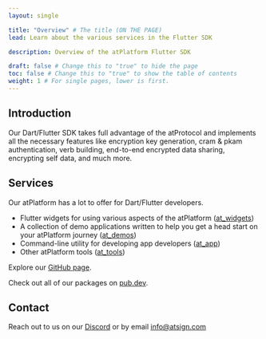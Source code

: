 ```yaml
---
layout: single

title: "Overview" # The title (ON THE PAGE)
lead: Learn about the various services in the Flutter SDK

description: Overview of the atPlatform Flutter SDK

draft: false # Change this to "true" to hide the page
toc: false # Change this to "true" to show the table of contents
weight: 1 # For single pages, lower is first.
---
```


## Introduction

Our Dart/Flutter SDK takes full advantage of the atProtocol and implements all the necessary features like encryption key generation, cram & pkam authentication, verb building, end-to-end encrypted data sharing, encrypting self data, and much more. 

## Services

Our atPlatform has a lot to offer for Dart/Flutter developers.

- Flutter widgets for using various aspects of the atPlatform ([at_widgets](https://github.com/atsign-foundation/at_widgets))
- A collection of demo applications written to help you get a head start on your atPlatform journey ([at_demos](https://github.com/atsign-foundation/at_demos))
- Command-line utility for developing app developers ([at_app](https://github.com/atsign-foundation/at_app))
- Other atPlatform tools ([at_tools](https://github.com/atsign-foundation/at_tools))

Explore our [GitHub page](https://github.com/atsign-foundation).

Check out all of our packages on [pub.dev](https://pub.dev/publishers/atsign.org/packages).

## Contact

Reach out to us on our [Discord](https://discord.gg/55sHTQFxfz) or by email [info@atsign.com](mailto:info@atsign.com) 
